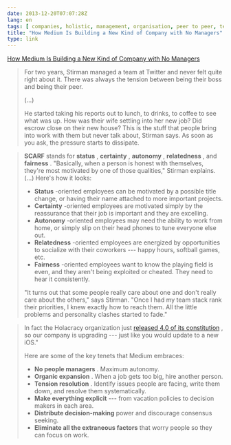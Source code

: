 ```yaml
---
date: 2013-12-20T07:07:28Z
lang: en
tags: [ companies, holistic, management, organisation, peer to peer, teams ]
title: "How Medium Is Building a New Kind of Company with No Managers"
type: link
---
```


[How Medium Is Building a New Kind of Company with No Managers](http://firstround.com/article/How-Medium-is-building-a-new-kind-of-company-with-no-managers)

> For two years, Stirman managed a team at Twitter and never felt quite
> right about it. There was always the tension between being their boss
> and being their peer.
>
> (...)
>
> He started taking his reports out to lunch, to drinks, to coffee to
> see what was up. How was their wife settling into her new job? Did
> escrow close on their new house? This is the stuff that people bring
> into work with them but never talk about, Stirman says. As soon as you
> ask, the pressure starts to dissipate.

> **SCARF** stands for **status** , **certainty** , **autonomy** ,
> **relatedness** , and **fairness** . "Basically, when a person is
> honest with themselves, they're most motivated by one of those
> qualities," Stirman explains. (...) Here's how it looks:
>
> -   **Status** -oriented employees can be motivated by a possible
>     title change, or having their name attached to more important
>     projects.
> -   **Certainty** -oriented employees are motivated simply by the
>     reassurance that their job is important and they are excelling.
> -   **Autonomy** -oriented employees may need the ability to work from
>     home, or simply slip on their head phones to tune everyone else
>     out.
> -   **Relatedness** -oriented employees are energized by opportunities
>     to socialize with their coworkers --- happy hours, softball games,
>     etc.
> -   **Fairness** -oriented employees want to know the playing field is
>     even, and they aren't being exploited or cheated. They need to
>     hear it consistently.
>
> "It turns out that some people really care about one and don't really
> care about the others," says Stirman. "Once I had my team stack rank
> their priorities, I knew exactly how to reach them. All the little
> problems and personality clashes started to fade."

> In fact the Holacracy organization just [released 4.0 of its
> constitution](http://holacracy.org/blog/holacracy-constitution-40-released)
> , so our company is upgrading --- just like you would update to a new
> iOS."
>
> Here are some of the key tenets that Medium embraces:
>
> -   **No people managers** . Maximum autonomy.
> -   **Organic expansion** . When a job gets too big, hire another
>     person.
> -   **Tension resolution** . Identify issues people are facing, write
>     them down, and resolve them systematically.
> -   **Make everything explicit** --- from vacation policies to
>     decision makers in each area.
> -   **Distribute decision-making** power and discourage consensus
>     seeking.
> -   **Eliminate all the extraneous factors** that worry people so they
>     can focus on work.



